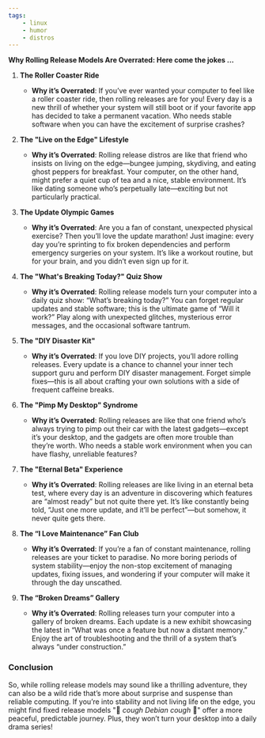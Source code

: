 ```yaml
---
tags:
    - linux
    - humor
    - distros
---
```

**Why Rolling Release Models Are Overrated: Here come the jokes ...**

1. **The Roller Coaster Ride**
   - **Why it’s Overrated**: If you’ve ever wanted your computer to feel like a roller coaster ride, then rolling releases are for you! Every day is a new thrill of whether your system will still boot or if your favorite app has decided to take a permanent vacation. Who needs stable software when you can have the excitement of surprise crashes?

2. **The "Live on the Edge" Lifestyle**
   - **Why it’s Overrated**: Rolling release distros are like that friend who insists on living on the edge—bungee jumping, skydiving, and eating ghost peppers for breakfast. Your computer, on the other hand, might prefer a quiet cup of tea and a nice, stable environment. It’s like dating someone who’s perpetually late—exciting but not particularly practical.

3. **The Update Olympic Games**
   - **Why it’s Overrated**: Are you a fan of constant, unexpected physical exercise? Then you’ll love the update marathon! Just imagine: every day you’re sprinting to fix broken dependencies and perform emergency surgeries on your system. It’s like a workout routine, but for your brain, and you didn’t even sign up for it.

4. **The "What's Breaking Today?" Quiz Show**
   - **Why it’s Overrated**: Rolling release models turn your computer into a daily quiz show: “What’s breaking today?” You can forget regular updates and stable software; this is the ultimate game of “Will it work?” Play along with unexpected glitches, mysterious error messages, and the occasional software tantrum.

5. **The "DIY Disaster Kit"**
   - **Why it’s Overrated**: If you love DIY projects, you’ll adore rolling releases. Every update is a chance to channel your inner tech support guru and perform DIY disaster management. Forget simple fixes—this is all about crafting your own solutions with a side of frequent caffeine breaks.

6. **The "Pimp My Desktop" Syndrome**
   - **Why it’s Overrated**: Rolling releases are like that one friend who’s always trying to pimp out their car with the latest gadgets—except it’s your desktop, and the gadgets are often more trouble than they’re worth. Who needs a stable work environment when you can have flashy, unreliable features?

7. **The "Eternal Beta" Experience**
   - **Why it’s Overrated**: Rolling releases are like living in an eternal beta test, where every day is an adventure in discovering which features are “almost ready” but not quite there yet. It’s like constantly being told, “Just one more update, and it’ll be perfect”—but somehow, it never quite gets there.

8. **The “I Love Maintenance” Fan Club**
   - **Why it’s Overrated**: If you’re a fan of constant maintenance, rolling releases are your ticket to paradise. No more boring periods of system stability—enjoy the non-stop excitement of managing updates, fixing issues, and wondering if your computer will make it through the day unscathed.

9. **The “Broken Dreams” Gallery**
   - **Why it’s Overrated**: Rolling releases turn your computer into a gallery of broken dreams. Each update is a new exhibit showcasing the latest in “What was once a feature but now a distant memory.” Enjoy the art of troubleshooting and the thrill of a system that’s always “under construction.”

### Conclusion

So, while rolling release models may sound like a thrilling adventure, they can also be a wild ride that’s more about surprise and suspense than reliable computing. If you’re into stability and not living life on the edge, you might find fixed release models "🚀 *cough Debian cough* 🚀" offer a more peaceful, predictable journey. Plus, they won’t turn your desktop into a daily drama series!

<script data-name="BMC-Widget" data-cfasync="false" src="https://cdnjs.buymeacoffee.com/1.0.0/widget.prod.min.js" data-id="justaguylinux" data-description="Support me on Buy me a coffee!" data-message="" data-color="#FF5F5F" data-position="Right" data-x_margin="18" data-y_margin="18"></script>
